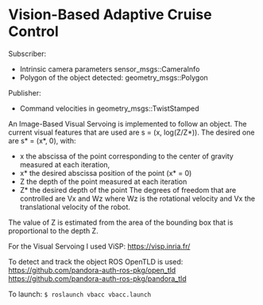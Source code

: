 # Vision-Based Adaptive Cruise Control



Subscriber:
* Intrinsic camera parameters sensor_msgs::CameraInfo
* Polygon of the object detected: geometry_msgs::Polygon

Publisher:
* Command velocities in geometry_msgs::TwistStamped

An Image-Based Visual Servoing is implemented to follow an object. The current visual features that are used are s = (x, log(Z/Z*)). The desired one are s* = (x*, 0), with:

- x the abscissa of the point corresponding to the center of gravity measured at each iteration,
- x* the desired abscissa position of the point (x* = 0)
- Z the depth of the point measured at each iteration
- Z* the desired depth of the point
The degrees of freedom that are controlled are Vx and Wz where Wz is the rotational velocity and Vx the translational velocity of the robot.

The value of Z is estimated from the area of the bounding box that is proportional to the depth Z.

For the Visual Servoing I used ViSP:
https://visp.inria.fr/

To detect and track the object ROS OpenTLD is used:
https://github.com/pandora-auth-ros-pkg/open_tld
https://github.com/pandora-auth-ros-pkg/pandora_tld


To launch:
`$ roslaunch vbacc vbacc.launch`
